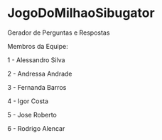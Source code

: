 # JogoDoMilhaoSibugator
Gerador de Perguntas e Respostas

Membros da Equipe:

1 - Alessandro Silva

2 - Andressa Andrade

3 - Fernanda Barros

4 - Igor Costa

5 - Jose Roberto

6 - Rodrigo Alencar 

